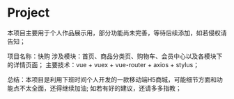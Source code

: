 # Project
本项目主要用于个人作品展示用，部分功能尚未完善，等待后续添加，如若侵权请告知；

项目名称：快购
涉及模块：首页、商品分类页、购物车、会员中心以及各模块下的详情页面；
主要技术：vue + vuex + vue-router + axios + stylus；

总结：本项目是利用下班时间个人开发的一款移动端H5商城，可能细节方面和功能点不太全面，还得继续加油;
      如若有好的建议，还请多多指教；


